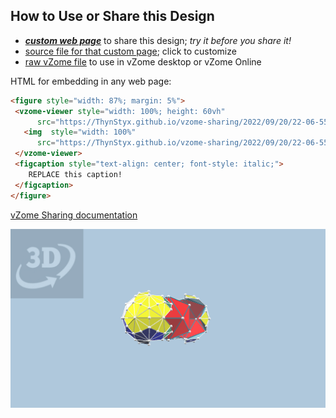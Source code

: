 
## How to Use or Share this Design

 - [***custom web page***][post] to share this design; *try it before you share it!*
 - [source file for that custom page][source]; click to customize
 - [raw vZome file][raw] to use in vZome desktop or vZome Online
 
 HTML for embedding in any web page:
 ```html
<figure style="width: 87%; margin: 5%">
  <vzome-viewer style="width: 100%; height: 60vh"
       src="https://ThynStyx.github.io/vzome-sharing/2022/09/20/22-06-55-Root/Root.vZome" >
    <img  style="width: 100%"
       src="https://ThynStyx.github.io/vzome-sharing/2022/09/20/22-06-55-Root/Root.png" >
  </vzome-viewer>
  <figcaption style="text-align: center; font-style: italic;">
     REPLACE this caption!
  </figcaption>
</figure>
 ```

[vZome Sharing documentation](https://vzome.github.io/vzome/sharing.html#how-it-works)

![Image](<Root.png>)


[post]: <https://ThynStyx.github.io/vzome-sharing/2022/09/20/Root-22-06-55.html>
[source]: <https://github.com/ThynStyx/vzome-sharing/edit/main/_posts/2022-09-20-Root-22-06-55.md>
[raw]: <https://raw.githubusercontent.com/ThynStyx/vzome-sharing/main/2022/09/20/22-06-55-Root/Root.vZome>